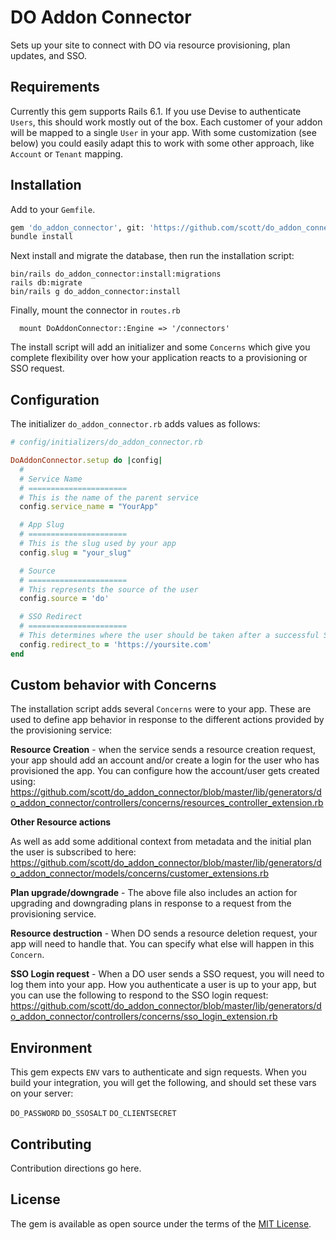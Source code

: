 # DO Addon Connector

Sets up your site to connect with DO via resource provisioning, plan updates, and SSO.

## Requirements

Currently this gem supports Rails 6.1.  If you use Devise to authenticate `Users`, this should work mostly out of the box.  Each customer of your addon will be mapped to a single `User` in your app. With some customization (see below) you could easily adapt this to work with some other approach, like `Account` or `Tenant` mapping. 

## Installation

Add to your `Gemfile`.

``` bash
gem 'do_addon_connector', git: 'https://github.com/scott/do_addon_connector'
bundle install
```

Next install and migrate the database, then run the installation script:

```
bin/rails do_addon_connector:install:migrations
rails db:migrate
bin/rails g do_addon_connector:install
```

Finally, mount the connector in `routes.rb`
```
  mount DoAddonConnector::Engine => '/connectors'
```

The install script will add an initializer and some `Concerns` which give you complete flexibility over how your application reacts to a provisioning or SSO request. 

## Configuration

The initializer `do_addon_connector.rb` adds values as follows:

``` ruby
# config/initializers/do_addon_connector.rb

DoAddonConnector.setup do |config|
  # 
  # Service Name
  # ======================
  # This is the name of the parent service
  config.service_name = "YourApp"

  # App Slug
  # ======================
  # This is the slug used by your app
  config.slug = "your_slug"

  # Source
  # ======================
  # This represents the source of the user
  config.source = 'do'

  # SSO Redirect
  # ======================
  # This determines where the user should be taken after a successful SSO
  config.redirect_to = 'https://yoursite.com'
end
```
## Custom behavior with Concerns

The installation script adds several `Concerns` were to your app.  These are used to define app behavior in response to the different actions provided by the provisioning service:

**Resource Creation** - when the service sends a resource creation request, your app should add an account and/or create a login for the user who has provisioned the app.  You can configure how the account/user gets created using: https://github.com/scott/do_addon_connector/blob/master/lib/generators/do_addon_connector/controllers/concerns/resources_controller_extension.rb

**Other Resource actions**

As well as add some additional context from metadata and the initial plan the user is subscribed to here: https://github.com/scott/do_addon_connector/blob/master/lib/generators/do_addon_connector/models/concerns/customer_extensions.rb

**Plan upgrade/downgrade** - The above file also includes an action for upgrading and downgrading plans in response to a request from the provisioning service.

**Resource destruction** - When DO sends a resource deletion request, your app will need to handle that.  You can specify what else will happen in this `Concern`.

**SSO Login request** - When a DO user sends a SSO request, you will need to log them into your app. How you authenticate a user is up to your app, but you can use the following to respond to the SSO login request: https://github.com/scott/do_addon_connector/blob/master/lib/generators/do_addon_connector/controllers/concerns/sso_login_extension.rb



## Environment

This gem expects `ENV` vars to authenticate and sign requests.  When you build your integration, you will get the following, and should set these vars on your server:

`DO_PASSWORD`
`DO_SSOSALT`
`DO_CLIENTSECRET`

## Contributing
Contribution directions go here.

## License
The gem is available as open source under the terms of the [MIT License](https://opensource.org/licenses/MIT).
